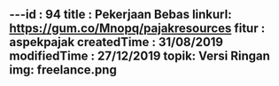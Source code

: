 ---id : 94
title : Pekerjaan Bebas
linkurl: https://gum.co/Mnopq/pajakresources
fitur : aspekpajak
createdTime : 31/08/2019
modifiedTime : 27/12/2019
topik: Versi Ringan
img: freelance.png
---